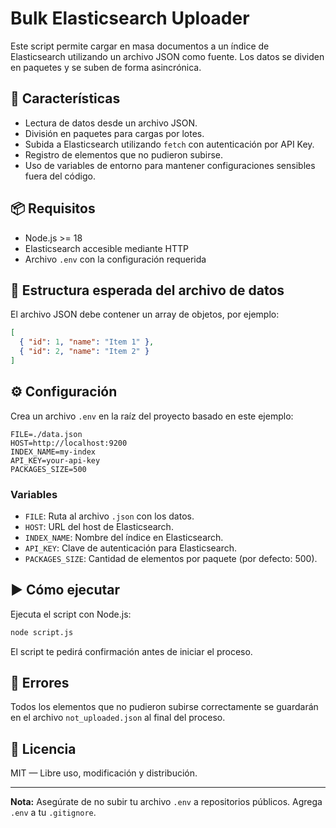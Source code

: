 # Bulk Elasticsearch Uploader

Este script permite cargar en masa documentos a un índice de Elasticsearch utilizando un archivo JSON como fuente. Los datos se dividen en paquetes y se suben de forma asincrónica.

## 🚀 Características

- Lectura de datos desde un archivo JSON.
- División en paquetes para cargas por lotes.
- Subida a Elasticsearch utilizando `fetch` con autenticación por API Key.
- Registro de elementos que no pudieron subirse.
- Uso de variables de entorno para mantener configuraciones sensibles fuera del código.

## 📦 Requisitos

- Node.js >= 18
- Elasticsearch accesible mediante HTTP
- Archivo `.env` con la configuración requerida

## 📁 Estructura esperada del archivo de datos

El archivo JSON debe contener un array de objetos, por ejemplo:

```json
[
  { "id": 1, "name": "Item 1" },
  { "id": 2, "name": "Item 2" }
]
````

## ⚙️ Configuración

Crea un archivo `.env` en la raíz del proyecto basado en este ejemplo:

```env
FILE=./data.json
HOST=http://localhost:9200
INDEX_NAME=my-index
API_KEY=your-api-key
PACKAGES_SIZE=500
```

### Variables

* `FILE`: Ruta al archivo `.json` con los datos.
* `HOST`: URL del host de Elasticsearch.
* `INDEX_NAME`: Nombre del índice en Elasticsearch.
* `API_KEY`: Clave de autenticación para Elasticsearch.
* `PACKAGES_SIZE`: Cantidad de elementos por paquete (por defecto: 500).

## ▶️ Cómo ejecutar

Ejecuta el script con Node.js:

```bash
node script.js
```

El script te pedirá confirmación antes de iniciar el proceso.

## 🐞 Errores

Todos los elementos que no pudieron subirse correctamente se guardarán en el archivo `not_uploaded.json` al final del proceso.

## 📄 Licencia

MIT — Libre uso, modificación y distribución.

---
**Nota:** Asegúrate de no subir tu archivo `.env` a repositorios públicos. Agrega `.env` a tu `.gitignore`.